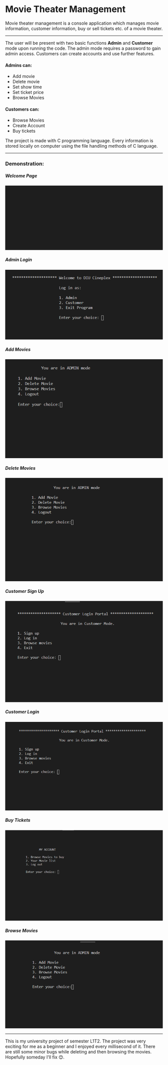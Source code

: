 # Movie Theater Management
Movie theater management is a console application which manages movie information, customer information, buy or sell tickets etc. of a movie theater.  

---

The user will be present with two basic functions **Admin** and **Customer** mode upon running the code. The admin mode requires a password to gain admin access. Customers can create accounts and use further features.

#### **Admins** can:
- Add movie
- Delete movie
- Set show time
- Set ticket price
- Browse Movies

#### **Customers** can:
- Browse Movies
- Create Account
- Buy tickets

The project is made with C programming language. Every information is stored locally on computer using the file handling methods of C language. 

---

### Demonstration:

##### Welcome Page
![welcome page](Demo%20Gifs/1_welcome.gif)

##### Admin Login
![admin login](Demo%20Gifs/2_admin_login.gif)

##### Add Movies
![add movies](Demo%20Gifs/3_admin_addMovies.gif)

##### Delete Movies
![delete movies](Demo%20Gifs/4_admin_deleteMovies.gif)

##### Customer Sign Up
![customer signup](Demo%20Gifs/5_customer_signup.gif)

##### Customer Login
![customer login](Demo%20Gifs/6_customer_login.gif)

##### Buy Tickets
![buy tickets](Demo%20Gifs/7_customer_buyTickets.gif)

##### Browse Movies
![browse movies](Demo%20Gifs/8_browseMovies.gif)

---

This is my university project of semester L1T2. The project was very exciting for me as a beginner and I enjoyed every millisecond of it. There are still some minor bugs while deleting and then browsing the movies. Hopefully someday I'll fix 😊.  
